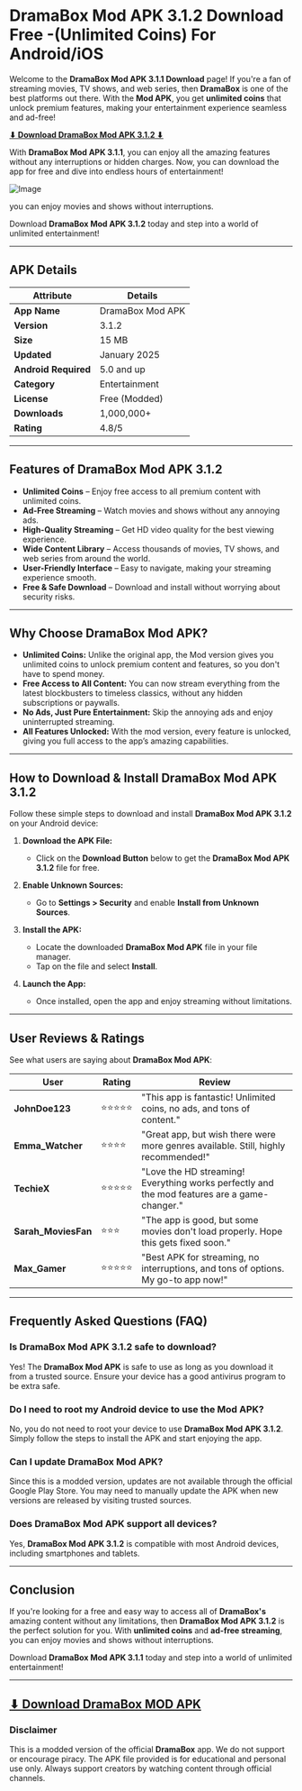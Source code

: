 # DramaBox Mod APK 3.1.2 Download Free -(Unlimited Coins) For Android/iOS


Welcome to the **DramaBox Mod APK 3.1.1 Download** page! If you're a fan of streaming movies, TV shows, and web series, then **DramaBox** is one of the best platforms out there. With the **Mod APK**, you get **unlimited coins** that unlock premium features, making your entertainment experience seamless and ad-free!

**[⬇ Download DramaBox Mod APK 3.1.2 ⬇](https://apkbros.com/dramabox-apk/)**

With **DramaBox Mod APK 3.1.1**, you can enjoy all the amazing features without any interruptions or hidden charges. Now, you can download the app for free and dive into endless hours of entertainment!

![Image](https://github.com/user-attachments/assets/194bc01c-ce90-4768-9c06-27551f0aafa5)

you can enjoy movies and shows without interruptions.

Download **DramaBox Mod APK 3.1.2** today and step into a world of unlimited entertainment!

---

## **APK Details**

| **Attribute**          | **Details**               |
|------------------------|---------------------------|
| **App Name**           | DramaBox Mod APK          |
| **Version**            | 3.1.2                     |
| **Size**               | 15 MB                     |
| **Updated**            | January 2025              |
| **Android Required**   | 5.0 and up                |
| **Category**           | Entertainment             |
| **License**            | Free (Modded)             |
| **Downloads**          | 1,000,000+                |
| **Rating**             | 4.8/5                     |

---

## **Features of DramaBox Mod APK 3.1.2**

- **Unlimited Coins** – Enjoy free access to all premium content with unlimited coins.
- **Ad-Free Streaming** – Watch movies and shows without any annoying ads.
- **High-Quality Streaming** – Get HD video quality for the best viewing experience.
- **Wide Content Library** – Access thousands of movies, TV shows, and web series from around the world.
- **User-Friendly Interface** – Easy to navigate, making your streaming experience smooth.
- **Free & Safe Download** – Download and install without worrying about security risks.

---

## Why Choose DramaBox Mod APK?

- **Unlimited Coins:** Unlike the original app, the Mod version gives you unlimited coins to unlock premium content and features, so you don't have to spend money.
- **Free Access to All Content:** You can now stream everything from the latest blockbusters to timeless classics, without any hidden subscriptions or paywalls.
- **No Ads, Just Pure Entertainment:** Skip the annoying ads and enjoy uninterrupted streaming.
- **All Features Unlocked:** With the mod version, every feature is unlocked, giving you full access to the app’s amazing capabilities.

---

## **How to Download & Install DramaBox Mod APK 3.1.2**

Follow these simple steps to download and install **DramaBox Mod APK 3.1.2** on your Android device:

1. **Download the APK File:**
   - Click on the **Download Button** below to get the **DramaBox Mod APK 3.1.2** file for free.
   
2. **Enable Unknown Sources:**
   - Go to **Settings > Security** and enable **Install from Unknown Sources**.
   
3. **Install the APK:**
   - Locate the downloaded **DramaBox Mod APK** file in your file manager.
   - Tap on the file and select **Install**.
   
4. **Launch the App:**
   - Once installed, open the app and enjoy streaming without limitations.

---

## **User Reviews & Ratings**

See what users are saying about **DramaBox Mod APK**:

| **User**             | **Rating** | **Review**                                                                 |
|----------------------|------------|---------------------------------------------------------------------------|
| **JohnDoe123**        | ⭐⭐⭐⭐⭐     | "This app is fantastic! Unlimited coins, no ads, and tons of content."     |
| **Emma_Watcher**      | ⭐⭐⭐⭐      | "Great app, but wish there were more genres available. Still, highly recommended!" |
| **TechieX**           | ⭐⭐⭐⭐⭐     | "Love the HD streaming! Everything works perfectly and the mod features are a game-changer." |
| **Sarah_MoviesFan**   | ⭐⭐⭐       | "The app is good, but some movies don't load properly. Hope this gets fixed soon." |
| **Max_Gamer**         | ⭐⭐⭐⭐⭐     | "Best APK for streaming, no interruptions, and tons of options. My go-to app now!" |

---

## Frequently Asked Questions (FAQ)

### Is DramaBox Mod APK 3.1.2 safe to download?

Yes! The **DramaBox Mod APK** is safe to use as long as you download it from a trusted source. Ensure your device has a good antivirus program to be extra safe.

### Do I need to root my Android device to use the Mod APK?

No, you do not need to root your device to use **DramaBox Mod APK 3.1.2**. Simply follow the steps to install the APK and start enjoying the app.

### Can I update DramaBox Mod APK?

Since this is a modded version, updates are not available through the official Google Play Store. You may need to manually update the APK when new versions are released by visiting trusted sources.

### Does DramaBox Mod APK support all devices?

Yes, **DramaBox Mod APK 3.1.2** is compatible with most Android devices, including smartphones and tablets.

---

## **Conclusion**

If you're looking for a free and easy way to access all of **DramaBox's** amazing content without any limitations, then **DramaBox Mod APK 3.1.2** is the perfect solution for you. With **unlimited coins** and **ad-free streaming**, you can enjoy movies and shows without interruptions.

Download **DramaBox Mod APK 3.1.1** today and step into a world of unlimited entertainment!

---

## [⬇ Download DramaBox MOD APK](https://apkbros.com/dramabox-apk/)


### Disclaimer

This is a modded version of the official **DramaBox** app. We do not support or encourage piracy. The APK file provided is for educational and personal use only. Always support creators by watching content through official channels.

